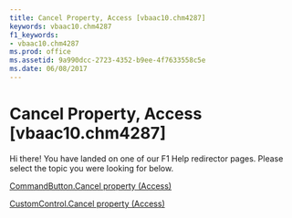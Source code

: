 ```yaml
---
title: Cancel Property, Access [vbaac10.chm4287]
keywords: vbaac10.chm4287
f1_keywords:
- vbaac10.chm4287
ms.prod: office
ms.assetid: 9a990dcc-2723-4352-b9ee-4f7633558c5e
ms.date: 06/08/2017
---
```



# Cancel Property, Access [vbaac10.chm4287]

Hi there! You have landed on one of our F1 Help redirector pages. Please select the topic you were looking for below.

[CommandButton.Cancel property (Access)](http://msdn.microsoft.com/library/a45d52e0-7566-2d16-8f74-7168a380f6a2%28Office.15%29.aspx)

[CustomControl.Cancel property (Access)](http://msdn.microsoft.com/library/013feb6d-44e9-dbdf-0342-c07ff743f747%28Office.15%29.aspx)


